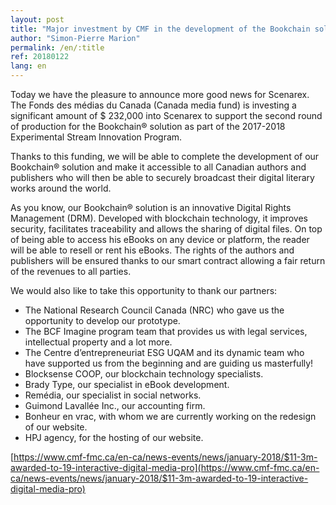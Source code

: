```yaml
---
layout: post
title: "Major investment by CMF in the development of the Bookchain solution of Scenarex"
author: "Simon-Pierre Marion"
permalink: /en/:title
ref: 20180122
lang: en
---
```


Today we have the pleasure to announce more good news for Scenarex. The Fonds des médias du Canada (Canada media fund) is investing a significant amount of $ 232,000 into Scenarex to support the second round of production for the Bookchain® solution as part of the 2017-2018 Experimental Stream Innovation Program.

Thanks to this funding, we will be able to complete the development of our Bookchain® solution and make it accessible to all Canadian authors and publishers who will then be able to securely broadcast their digital literary works around the world.

As you know, our Bookchain® solution is an innovative Digital Rights Management (DRM). Developed with blockchain technology, it improves security, facilitates traceability and allows the sharing of digital files. On top of being able to access his eBooks on any device or platform, the reader will be able to resell or rent his eBooks. The rights of the authors and publishers will be ensured thanks to our smart contract allowing a fair return of the revenues to all parties.

We would also like to take this opportunity to thank our partners:

* The National Research Council Canada (NRC) who gave us the opportunity to develop our prototype.
* The BCF Imagine program team that provides us with legal services, intellectual property and a lot more.
* The Centre d’entrepreneuriat ESG UQAM and its dynamic team who have supported us from the beginning and are guiding us masterfully!
* Blocksense COOP, our blockchain technology specialists.
* Brady Type, our specialist in eBook development.
* Remédia, our specialist in social networks.
* Guimond Lavallée Inc., our accounting firm.
* Bonheur en vrac, with whom we are currently working on the redesign of our website.
* HPJ agency, for the hosting of our website.

[https://www.cmf-fmc.ca/en-ca/news-events/news/january-2018/$11-3m-awarded-to-19-interactive-digital-media-pro](https://www.cmf-fmc.ca/en-ca/news-events/news/january-2018/$11-3m-awarded-to-19-interactive-digital-media-pro)
